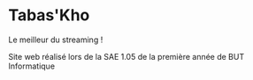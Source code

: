 # Tabas'Kho

Le meilleur du streaming !

Site web réalisé lors de la SAE 1.05 de la première année de BUT Informatique

